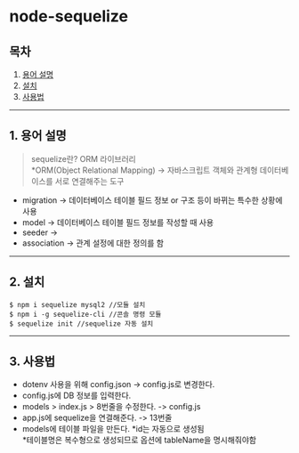 # node-sequelize

## 목차

1. [용어 설명](#1.-용어-설명)
2. [설치](#2.-설치)
3. [사용법](#3.-사용법)

___

## 1. 용어 설명
> sequelize란? ORM 라이브러리 <br>
  *ORM(Object Relational Mapping) -> 자바스크립트 객체와 관계형 데이터베이스를 서로 연결해주는 도구
* migration -> 데이터베이스 테이블 필드 정보 or 구조 등이 바뀌는 특수한 상황에 사용
* model -> 데이터베이스 테이블 필드 정보를 작성할 때 사용
* seeder ->  
* association -> 관계 설정에 대한 정의를 함
    
___

## 2. 설치
```
$ npm i sequelize mysql2 //모듈 설치
$ npm i -g sequelize-cli //콘솔 명령 모듈
$ sequelize init //sequelize 자동 설치
```
___

## 3. 사용법
* dotenv 사용을 위해 config.json -> config.js로 변경한다.
* config.js에 DB 정보를 입력한다.
* models > index.js > 8번줄을 수정한다. -> config.js
* app.js에 sequelize을 연결해준다. -> 13번줄
* models에 테이블 파일을 만든다.
  *id는 자동으로 생성됨 <br>
  *테이블명은 복수형으로 생성되므로 옵션에 tableName을 명시해줘야함 <br>

